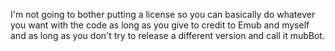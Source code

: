 I'm not going to bother putting a license so you can basically do whatever you want with the code as long as you give to credit to Emub and myself and as long as you don't try  to release a different version and call it mubBot.
